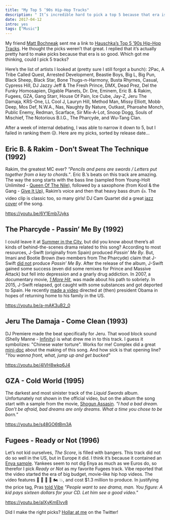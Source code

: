 ```yaml
---
title: "My Top 5 ’90s Hip-Hop Tracks"
description: " It’s incredible hard to pick a top 5 because that era is just too good. I tried anyway."
date: 2017-04-12
intro: yes
tags: ["Music"]
---
```

My friend [Matt Bochneak](https://twitter.com/MattBochneak) sent me a link to [Hauschka’s Top 5 ’90s Hip-Hop Tracks](http://www.self-titledmag.com/2017/04/05/hauschka-top-5-90s-hip-hop-tracks/). He thought the picks weren’t that great. I replied that it’s actually pretty hard to make picks because that era is so good. Which got me thinking, could I pick 5 tracks?

Here’s the list of artists I looked at (pretty sure I still forgot a bunch):
2Pac,
A Tribe Called Quest,
Arrested Development,
Beastie Boys,
Big L,
Big Pun,
Black Sheep,
Black Star,
Bone Thugs-n-Harmony,
Busta Rhymes,
Casual,
Cypress Hill,
DJ Jazzy Jeff & The Fresh Prince,
DMX,
Dead Prez,
Del the Funky Homosapien,
Digable Planets,
Dr. Dre,
Eminem,
Eric B. & Rakim,
Fugees,
GZA,
Gang Starr,
House Of Pain,
Ice Cube,
Jay-Z,
Jeru The Damaja,
KRS-One,
LL Cool J,
Lauryn Hill,
Method Man,
Missy Elliott,
Mobb Deep,
Mos Def,
N.W.A.,
Nas,
Naughty By Nature,
Outkast,
Pharoahe Monch,
Public Enemy,
Redman,
Scarface,
Sir Mix-A-Lot,
Snoop Dogg,
Souls of Mischief,
The Notorious B.I.G.,
The Pharcyde,
and Wu-Tang Clan.

After a week of internal debating, I was able to narrow it down to 5, but I failed in ranking them 😥. Here are my picks, sorted by release date…

## Eric B. & Rakim - Don’t Sweat The Technique (1992)

Rakim, the greatest MC ever? _"Pencils and pens are swords / Letters put together from a key to chords."_. Eric B.’s beats on this track are amazing. The way the song starts with the bass line (sampled from Young-Holt Unlimited - [Queen Of The Nile](https://www.youtube.com/watch?v=Fcj1JHxq5fk)), followed by a saxophone (from Kool & the Gang - [Give It Up](https://www.youtube.com/watch?v=YAcYoAyPdVM)), Rakim’s voice and then that heavy bass drum 👍. The video clip is classic too, so many girls! DJ Cam Quartet did a great [jazz cover](https://www.youtube.com/watch?v=V24qn18dW1Q) of the song.

https://youtu.be/6Y1Emb7Jyks

## The Pharcyde - Passin’ Me By (1992)

I could leave it at [Summer in the City](https://www.youtube.com/watch?v=6xN3KOY2kbg), but did you know about there’s all kinds of behind-the-scenes drama related to this song? According to most resources, J-Swift (originally from Spain) produced _Passin’ Me By_. But, Imani and Bootie Brown (two members from The Pharcyde) claim that J-Swift [did not](http://revive-music.com/2012/06/11/imani-bootie-brown-are-the-pharcyde-celebrities-on-the-brink-of-insanity-part-1/#.V5FryLgrK00) produce _Passin’ Me By_. After the release of the album, J-Swift gained some success (even did some remixes for Prince and Massive Attack) but  fell into depression and a gnarly drug addiction. In 2007, a documentary movie, _[1 More Hit](https://www.youtube.com/watch?v=HUCAhmsap_w)_, was made about his path to sobriety. In 2015, J-Swift relapsed, got caught with some substances and got deported to Spain. He recently [made a video](https://www.youtube.com/watch?v=MghX_KCmnUY) directed at (then) president Obama in hopes of returning home to his family in the US.

https://youtu.be/a-mAK3uB2_0

## Jeru The Damaja - Come Clean (1993)

DJ Premiere made the beat specifically for Jeru. That wood block sound (Shelly Manne - [Infinity](https://www.youtube.com/watch?v=fox8MliHOeA)) is what drew me in to this track. I guess it symbolizes: "Chinese water torture". Works for me! Complex did a great [mini-doc](https://www.youtube.com/watch?v=XHyQ14zEZls) about the making of this song. And how sick is that opening line? _"You wanna front, what, jump up and get bucked"_

https://youtu.be/4lVH8wkp6J4

## GZA - Cold World (1995)

The darkest and most sinister track of the _Liquid Swords_ album. Unfortunately not shown in the official video, but on the album the song start with a sample from the movie, [Shogun Assasin](https://en.wikipedia.org/wiki/Shogun_Assassin). _"I had a bad dream. Don’t be afraid, bad dreams are only dreams. What a time you chose to be born."_

https://youtu.be/s48GO6tBm3A

## Fugees - Ready or Not (1996)

Let’s not kid ourselves, _The Score_, is filled with bangers. This track did not do so well in the US, but in Europe it did. I think it’s because it contained an [Enya sample](https://www.youtube.com/watch?v=JKQwgpaLR6o). Yankees seem to not dig Enya as much as we Euros do, so therefor I pick _Ready or Not_ as my favorite Fugees track. Vibe reported that the video started the era of big budget, movie-like hip hop videos. The video features 🚁 🦈 🚗 🔫 🏍 💥, and cost $1.3 million to produce. In justifying the price tag, Pras [told Vibe](https://books.google.com/books?id=CywEAAAAMBAJ&pg=PA28&dq=fugees+ready+or+not+video+cost#v=onepage&q=fugees%20ready%20or%20not%20video%20cost&f=false) _"People want to see drama, man. You figure: A kid pays sixteen dollars for your CD. Let him see a good video."_

https://youtu.be/aIXyKmElvv8

Did I make the right picks? [Hollar at me](https://twitter.com/huphtur) on the Twitter!
